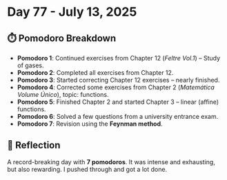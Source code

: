 # Day 77 - July 13, 2025

## ⏱️ Pomodoro Breakdown

- **Pomodoro 1**: Continued exercises from Chapter 12 (*Feltre Vol.1*) – Study of gases.
- **Pomodoro 2**: Completed all exercises from Chapter 12.
- **Pomodoro 3**: Started correcting Chapter 12 exercises – nearly finished.
- **Pomodoro 4**: Corrected some exercises from Chapter 2 (*Matemática Volume Único*), topic: functions.
- **Pomodoro 5**: Finished Chapter 2 and started Chapter 3 – linear (affine) functions.
- **Pomodoro 6**: Solved a few questions from a university entrance exam.
- **Pomodoro 7**: Revision using the **Feynman method**.

## 💬 Reflection

A record-breaking day with **7 pomodoros**. It was intense and exhausting, but also rewarding. I pushed through and got a lot done.
